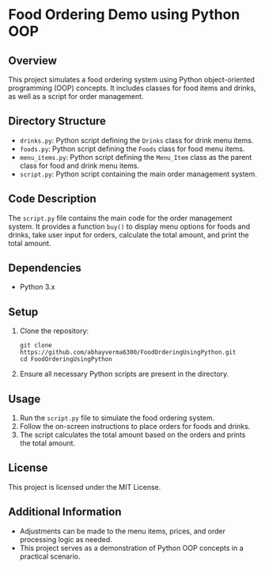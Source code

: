 # Food Ordering Demo using Python OOP

## Overview
This project simulates a food ordering system using Python object-oriented programming (OOP) concepts. It includes classes for food items and drinks, as well as a script for order management.

## Directory Structure
- `drinks.py`: Python script defining the `Drinks` class for drink menu items.
- `foods.py`: Python script defining the `Foods` class for food menu items.
- `menu_items.py`: Python script defining the `Menu_Item` class as the parent class for food and drink menu items.
- `script.py`: Python script containing the main order management system.

## Code Description
The `script.py` file contains the main code for the order management system. It provides a function `buy()` to display menu options for foods and drinks, take user input for orders, calculate the total amount, and print the total amount.

## Dependencies
- Python 3.x

## Setup
1. Clone the repository:

    ```
    git clone https://github.com/abhayverma6300/FoodOrderingUsingPython.git
    cd FoodOrderingUsingPython
    ```

2. Ensure all necessary Python scripts are present in the directory.

## Usage
1. Run the `script.py` file to simulate the food ordering system.
2. Follow the on-screen instructions to place orders for foods and drinks.
3. The script calculates the total amount based on the orders and prints the total amount.

## License
This project is licensed under the MIT License.

## Additional Information
- Adjustments can be made to the menu items, prices, and order processing logic as needed.
- This project serves as a demonstration of Python OOP concepts in a practical scenario.
